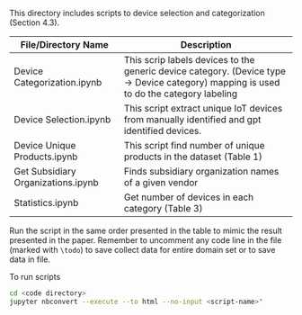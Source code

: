 This directory includes scripts to device selection and categorization (Section 4.3).

| File/Directory Name                | Description                                                                                                                            |
|------------------------------------|----------------------------------------------------------------------------------------------------------------------------------------|
| Device Categorization.ipynb        | This scrip labels devices to the generic device category. (Device type -> Device category) mapping is used to do the category labeling |
| Device Selection.ipynb             | This script extract unique IoT devices from manually identified and gpt identified devices.                                            |
| Device Unique Products.ipynb       | This script find number of unique products in the dataset (Table 1)                                                                    | 
| Get Subsidiary Organizations.ipynb | Finds subsidiary organization names of a given vendor                                                                                  | 
| Statistics.ipynb                   | Get number of devices in each category (Table 3)                                                                                       |


Run the script in the same order presented in the table to mimic the result
presented in the paper. Remember to uncomment any code line in the file (marked with ```\todo```)
to save collect data for entire domain set or to save data in file.


To run scripts
```bash
cd <code directory>
jupyter nbconvert --execute --to html --no-input <script-name>"
```
